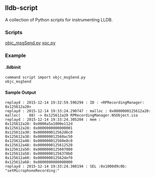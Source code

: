 ## lldb-script

A collection of Python scripts for instrumenting LLDB.

### Scripts

[objc_msgSend.py](https://github.com/LifeForm-Labs/lldb-scripts/blob/master/objc_msgSend.py)
[xpc.py](https://github.com/LifeForm-Labs/lldb-scripts/blob/master/xpc.py)

### Example

#### .lldbinit
```
command script import objc_msgSend.py
objc_msgSend
```

#### Sample Output
```
replayd : 2015-12-14 19:32:59.596294 : ID : <RPRecordingManager: 0x125612a20>
replayd : 2015-12-14 19:33:24.290747 : malloc : 0x0000000125612a20: malloc(    80) -> 0x125612a20 RPRecordingManager.NSObject.isa
replayd : 2015-12-14 19:33:24.305204 : mem : 
0x125612a20: 0x0000a5a1000e112d
0x125612a28: 0x0000000000000001
0x125612a30: 0x000000012562d6c0
0x125612a38: 0x000000012560ac50
0x125612a40: 0x000000012560e8c0
0x125612a48: 0x0000000125612520
0x125612a50: 0x0000000125607080
0x125612a58: 0x00000001256378b0
0x125612a60: 0x000000012562def0
0x125612a68: 0x0000000000000000
replayd : 2015-12-14 19:33:24.308194 : SEL :0x1000d9c0b: "setMicrophoneRecording:"
```
